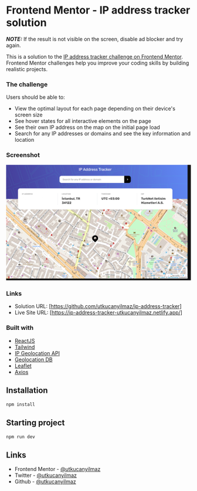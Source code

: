 # Frontend Mentor - IP address tracker solution

**_NOTE:_** If the result is not visible on the screen, disable ad blocker and try again.

This is a solution to the [IP address tracker challenge on Frontend Mentor](https://www.frontendmentor.io/challenges/ip-address-tracker-I8-0yYAH0). Frontend Mentor challenges help you improve your coding skills by building realistic projects.

### The challenge

Users should be able to:

- View the optimal layout for each page depending on their device's screen size
- See hover states for all interactive elements on the page
- See their own IP address on the map on the initial page load
- Search for any IP addresses or domains and see the key information and location

### Screenshot

![](./screenshot.png)

### Links

- Solution URL: [https://github.com/utkucanyilmaz/ip-address-tracker]
- Live Site URL: [https://ip-address-tracker-utkucanyilmaz.netlify.app/]

### Built with

- [ReactJS](https://reactjs.org/)
- [Tailwind](https://tailwindcss.com/)
- [IP Geolocation API](https://geo.ipify.org/)
- [Geolocation DB](https://geolocation-db.com/)
- [Leaflet](https://leafletjs.com/)
- [Axios](https://axios-http.com/)

## Installation

```
npm install
```

## Starting project

```
npm run dev
```

## Links

- Frontend Mentor - [@utkucanyilmaz](https://www.frontendmentor.io/profile/utkucanyilmaz)
- Twitter - [@utkucanyilmaz](https://www.twitter.com/utkucanyilmaz)
- Github - [@utkucanyilmaz](https://github.com/utkucanyilmaz)
